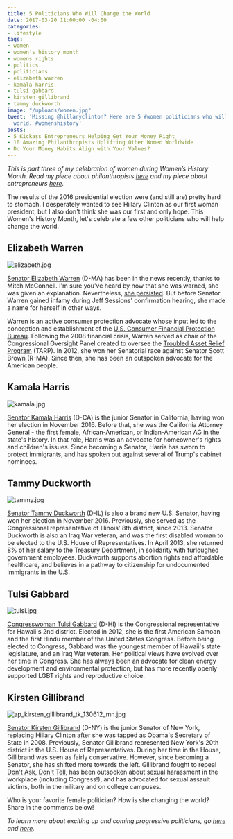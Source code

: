 ```yaml
---
title: 5 Politicians Who Will Change the World
date: 2017-03-20 11:00:00 -04:00
categories:
- lifestyle
tags:
- women
- women's history month
- womens rights
- politics
- politicians
- elizabeth warren
- kamala harris
- tulsi gabbard
- kirsten gillibrand
- tammy duckworth
image: "/uploads/women.jpg"
tweet: 'Missing @hillaryclinton? Here are 5 #women politicians who will change the
  world. #womenshistory'
posts:
- 5 Kickass Entrepreneurs Helping Get Your Money Right
- 10 Amazing Philanthropists Uplifting Other Women Worldwide
- Do Your Money Habits Align with Your Values?
---
```


*This is part three of my celebration of women during Women’s History Month. Read my piece about philanthropists [here](https://www.maggiegermano.com/blog/10-Amazing-Philanthropists-Uplifting-Other-Women/) and my piece about entrepreneurs [here](https://www.maggiegermano.com/blog/5-kickass-entrepreneurs-getting-your-money-right/).*

The results of the 2016 presidential election were (and still are) pretty hard to stomach. I desperately wanted to see Hillary Clinton as our first woman president, but I also don't think she was our first and only hope. This Women's History Month, let's celebrate a few other politicians who will help change the world.

## Elizabeth Warren

![elizabeth.jpg](/uploads/elizabeth.jpg)

[Senator Elizabeth Warren](https://www.warren.senate.gov/) (D-MA) has been in the news recently, thanks to Mitch McConnell. I'm sure you've heard by now that she was warned, she was given an explanation. Nevertheless, [she persisted](http://www.cnn.com/2017/02/08/politics/elizabeth-warren-nevertheless-she-persisted-trnd/). But before Senator Warren gained infamy during Jeff Sessions' confirmation hearing, she made a name for herself in other ways.

Warren is an active consumer protection advocate whose input led to the conception and establishment of the [U.S. Consumer Financial Protection Bureau](https://www.consumerfinance.gov/). Following the 2008 financial crisis, Warren served as chair of the Congressional Oversight Panel created to oversee the [Troubled Asset Relief Program](https://www.treasury.gov/initiatives/financial-stability/TARP-Programs/Pages/default.aspx) (TARP). In 2012, she won her Senatorial race against Senator Scott Brown (R-MA). Since then, she has been an outspoken advocate for the American people.

## Kamala Harris

![kamala.jpg](/uploads/kamala.jpg)

[Senator Kamala Harris](https://www.harris.senate.gov/) (D-CA) is the junior Senator in California, having won her election in November 2016. Before that, she was the California Attorney General - the first female, African-American, or Indian-American AG in the state's history. In that role, Harris was an advocate for homeowner's rights and children's issues. Since becoming a Senator, Harris has sworn to protect immigrants, and has spoken out against several of Trump's cabinet nominees.

## Tammy Duckworth

![tammy.jpg](/uploads/tammy.jpg)

[Senator Tammy Duckworth](https://www.duckworth.senate.gov/) (D-IL) is also a brand new U.S. Senator, having won her election in November 2016. Previously, she served as the Congressional representative of Illinois' 8th district, since 2013. Senator Duckworth is also an Iraq War veteran, and was the first disabled woman to be elected to the U.S. House of Representatives. In April 2013, she returned 8% of her salary to the Treasury Department, in solidarity with furloughed government employees. Duckworth supports abortion rights and affordable healthcare, and believes in a pathway to citizenship for undocumented immigrants in the U.S.

## Tulsi Gabbard

![tulsi.jpg](/uploads/tulsi.jpg)

[Congresswoman Tulsi Gabbard](https://gabbard.house.gov/) (D-HI) is the Congressional representative for Hawaii's 2nd district.  Elected in 2012, she is the first American Samoan and the first Hindu member of the United States Congress. Before being elected to Congress, Gabbard was the youngest member of Hawaii's state legislature, and an Iraq War veteran. Her political views have evolved over her time in Congress. She has always been an advocate for clean energy development and environmental protection, but has more recently openly supported LGBT rights and reproductive choice.

## Kirsten Gillibrand

![ap_kirsten_gillibrand_tk_130612_mn.jpg](/uploads/ap_kirsten_gillibrand_tk_130612_mn.jpg)

[Senator Kirsten Gillibrand](https://www.gillibrand.senate.gov/) (D-NY) is the junior Senator of New York, replacing Hillary Clinton after she was tapped as Obama's Secretary of State in 2008. Previously, Senator Gillibrand represented New York's 20th district in the U.S. House of Representatives. During her time in the House, Gillibrand was seen as fairly conservative. However, since becoming a Senator, she has shifted more towards the left. Gillibrand fought to repeal [Don't Ask, Don't Tell](http://www.nytimes.com/2011/07/23/us/23military.html), has been outspoken about sexual harassment in the workplace (including Congress!), and has advocated for sexual assault victims, both in the military and on college campuses. 

Who is your favorite female politician? How is she changing the world? Share in the comments below!

*To learn more about exciting up and coming progressive politicians, go [here](https://www.washingtonpost.com/news/the-fix/wp/2017/01/09/11-democratic-women-who-could-run-for-president-in-2020-ranked/?utm_term=.62c0cfe0c308) and [here](http://emilyslist.org/).*